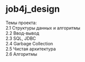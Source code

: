 # job4j_design

Темы проекта:  
2.1 Структуры данных и алгоритмы  
2.2 Ввод-вывод  
2.3 SQL, JDBC  
2.4 Garbage Collection  
2.5 Чистая архитектура  
2.6 Алгоритмы  